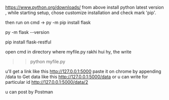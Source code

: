 https://www.python.org/downloads/
from above install python latest version , while starting setup, chose customize installation and check mark 'pip'.

then
run on cmd -> py -m pip install flask

py -m flask --version

pip install flask-restful

open cmd in directory where myfile.py rakhi hui hy, the write
>> python myfile.py

u'll get a link like this http://127.0.0.1:5000
paste it on chrome by appending /data to Get data
like this http://127.0.0.1:5000/data
or u can write for particular id 
http://127.0.0.1:5000/data/2

u can post by Postman



